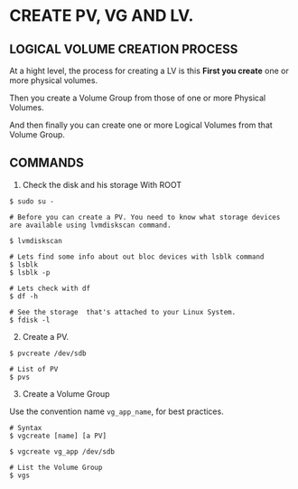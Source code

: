 # CREATE PV, VG AND LV. 

## LOGICAL VOLUME CREATION PROCESS

At a hight level, the process for creating a LV is this **First you create** one or more physical volumes.  

Then you create a Volume Group from those of one or more Physical Volumes.

And then finally you can create one or more Logical Volumes from that Volume Group. 


## COMMANDS

1. Check the disk and his storage
With ROOT
```
$ sudo su -

# Before you can create a PV. You need to know what storage devices are available using lvmdiskscan command. 

$ lvmdiskscan

# Lets find some info about out bloc devices with lsblk command
$ lsblk
$ lsblk -p

# Lets check with df
$ df -h

# See the storage  that's attached to your Linux System. 
$ fdisk -l
```

2. Create a PV. 
```
$ pvcreate /dev/sdb

# List of PV
$ pvs 
```

3. Create a Volume Group

Use the convention name `vg_app_name`, for best practices. 

```
# Syntax
$ vgcreate [name] [a PV]

$ vgcreate vg_app /dev/sdb

# List the Volume Group
$ vgs 
```
